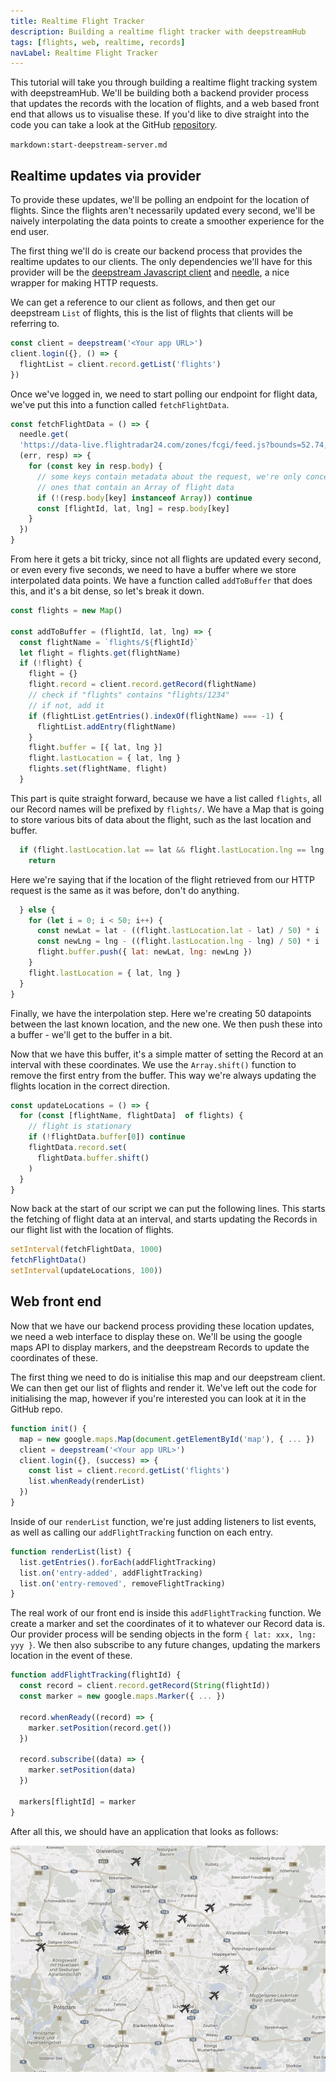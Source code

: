 ```yaml
---
title: Realtime Flight Tracker
description: Building a realtime flight tracker with deepstreamHub
tags: [flights, web, realtime, records]
navLabel: Realtime Flight Tracker
---
```

This tutorial will take you through building a realtime flight tracking system with deepstreamHub. We'll be building both a backend provider process that updates the records with the location of flights, and a web based front end that allows us to visualise these. If you'd like to dive straight into the code you can take a look at the GitHub [repository](https://github.com/deepstreamIO/dsh-demo-realtime-flight-tracker).

`markdown:start-deepstream-server.md`

## Realtime updates via provider

To provide these updates, we'll be polling an endpoint for the location of flights. Since the flights aren't necessarily updated every second, we'll be naively interpolating the data points to create a smoother experience for the end user.

The first thing we'll do is create our backend process that provides the realtime updates to our clients. The only dependencies we'll have for this provider will be the [deepstream Javascript client](https://github.com/deepstreamIO/deepstream.io-client-js) and [needle](https://github.com/tomas/needle), a nice wrapper for making HTTP requests.

We can get a reference to our client as follows, and then get our deepstream `List` of flights, this is the list of flights that clients will be referring to.

```javascript
const client = deepstream('<Your app URL>')
client.login({}, () => {
  flightList = client.record.getList('flights')
})
```
Once we've logged in, we need to start polling our endpoint for flight data, we've put this into a function called `fetchFlightData`.

```javascript
const fetchFlightData = () => {
  needle.get(
  'https://data-live.flightradar24.com/zones/fcgi/feed.js?bounds=52.74,52.19,12.91,13.74',
  (err, resp) => {
    for (const key in resp.body) {
      // some keys contain metadata about the request, we're only concerned about
      // ones that contain an Array of flight data
      if (!(resp.body[key] instanceof Array)) continue
      const [flightId, lat, lng] = resp.body[key]
    }
  })
}
```

From here it gets a bit tricky, since not all flights are updated every second, or even every five seconds, we need to have a buffer where we store interpolated data points. We have a function called `addToBuffer` that does this, and it's a bit dense, so let's break it down.

```javascript
const flights = new Map()

const addToBuffer = (flightId, lat, lng) => {
  const flightName = `flights/${flightId}`
  let flight = flights.get(flightName)
  if (!flight) {
    flight = {}
    flight.record = client.record.getRecord(flightName)
    // check if "flights" contains "flights/1234"
    // if not, add it
    if (flightList.getEntries().indexOf(flightName) === -1) {
      flightList.addEntry(flightName)
    }
    flight.buffer = [{ lat, lng }]
    flight.lastLocation = { lat, lng }
    flights.set(flightName, flight)
  }
```

This part is quite straight forward, because we have a list called `flights`, all our Record names will be prefixed by `flights/`. We have a Map that is going to store various bits of data about the flight, such as the last location and buffer.

```javascript
  if (flight.lastLocation.lat == lat && flight.lastLocation.lng == lng ) {
    return
```

Here we're saying that if the location of the flight retrieved from our HTTP request is the same as it was before, don't do anything.

```javascript
  } else {
    for (let i = 0; i < 50; i++) {
      const newLat = lat - ((flight.lastLocation.lat - lat) / 50) * i
      const newLng = lng - ((flight.lastLocation.lng - lng) / 50) * i
      flight.buffer.push({ lat: newLat, lng: newLng })
    }
    flight.lastLocation = { lat, lng }
  }
}
```

Finally, we have the interpolation step. Here we're creating 50 datapoints between the last known location, and the new one. We then push these into a buffer - we'll get to the buffer in a bit.

Now that we have this buffer, it's a simple matter of setting the Record at an interval with these coordinates. We use the `Array.shift()` function to remove the first entry from the buffer. This way we're always updating the flights location in the correct direction.

```javascript
const updateLocations = () => {
  for (const [flightName, flightData]  of flights) {
    // flight is stationary
    if (!flightData.buffer[0]) continue
    flightData.record.set(
      flightData.buffer.shift()
    )
  }
}
```

Now back at the start of our script we can put the following lines. This starts the fetching of flight data at an interval, and starts updating the Records in our flight list with the location of flights.

```javascript
setInterval(fetchFlightData, 1000)
fetchFlightData()
setInterval(updateLocations, 100))
```

## Web front end

Now that we have our backend process providing these location updates, we need a web interface to display these on. We'll be using the google maps API to display markers, and the deepstream Records to update the coordinates of these.

The first thing we need to do is initialise this map and our deepstream client. We can then get our list of flights and render it. We've left out the code for initialising the map, however if you're interested you can look at it in the GitHub repo.

```javascript
function init() {
  map = new google.maps.Map(document.getElementById('map'), { ... })
  client = deepstream('<Your app URL>')
  client.login({}, (success) => {
    const list = client.record.getList('flights')
    list.whenReady(renderList)
  })
}
```

Inside of our `renderList` function, we're just adding listeners to list events, as well as calling our `addFlightTracking` function on each entry.

```javascript
function renderList(list) {
  list.getEntries().forEach(addFlightTracking)
  list.on('entry-added', addFlightTracking)
  list.on('entry-removed', removeFlightTracking)
}
```

The real work of our front end is inside this `addFlightTracking` function. We create a marker and set the coordinates of it to whatever our Record data is. Our provider process will be sending objects in the form `{ lat: xxx, lng: yyy }`. We then also subscribe to any future changes, updating the markers location in the event of these.

```javascript
function addFlightTracking(flightId) {
  const record = client.record.getRecord(String(flightId))
  const marker = new google.maps.Marker({ ... })

  record.whenReady((record) => {
    marker.setPosition(record.get())
  })

  record.subscribe((data) => {
    marker.setPosition(data)
  })

  markers[flightId] = marker
}
```


After all this, we should have an application that looks as follows:

![flights](flights.gif)
